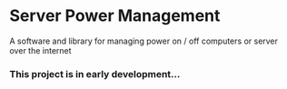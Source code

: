 # Server Power Management

A software and library for managing power on / off computers or server over the internet


### This project is in early development...
